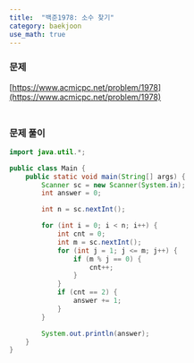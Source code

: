 ```yaml
---
title:  "백준1978: 소수 찾기"
category: baekjoon
use_math: true
---
```




### 문제

[https://www.acmicpc.net/problem/1978](https://www.acmicpc.net/problem/1978)



### <br>문제 풀이

```java
import java.util.*;

public class Main {
    public static void main(String[] args) {
        Scanner sc = new Scanner(System.in);
        int answer = 0;

        int n = sc.nextInt();

        for (int i = 0; i < n; i++) {
            int cnt = 0;
            int m = sc.nextInt();
            for (int j = 1; j <= m; j++) {
                if (m % j == 0) {
                    cnt++;
                }
            }
            if (cnt == 2) {
                answer += 1;
            }
        }

        System.out.println(answer);
    }
}
```

